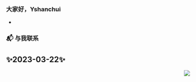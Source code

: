 ### 大家好，Yshanchui </h2>

- 

### 📬 与我联系


## ✨2023-03-22✨

<img align="right" src="https://github-readme-stats.vercel.app/api?username=Yshanchui&show_icons=true&bg_color=30,e96443,904e95&title_color=fff&text_color=fff&icon_color=fff&hide_border=true&locale=cn">
